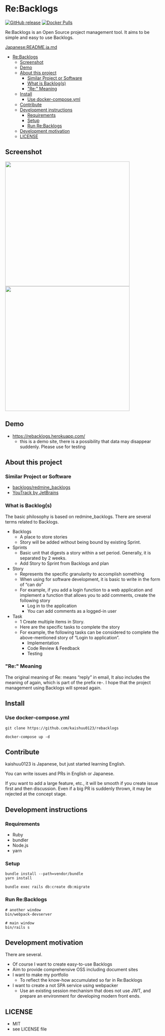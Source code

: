 # Re:Backlogs

[![GitHub release](https://img.shields.io/github/release/kaishuu0123/rebacklogs.svg)][releases]
[![Docker Pulls](https://img.shields.io/docker/pulls/kaishuu0123/rebacklogs.svg)][docker]

[releases]: https://github.com/kaishuu0123/rebacklogs/releases
[docker]: https://hub.docker.com/r/kaishuu0123/rebacklogs/

Re:Backlogs is an Open Source project management tool.
It aims to be simple and easy to use Backlogs.

[Japanese:README.ja.md](https://github.com/kaishuu0123/rebacklogs/blob/master/README.ja.md)

- [Re:Backlogs](#rebacklogs)
  - [Screenshot](#screenshot)
  - [Demo](#demo)
  - [About this project](#about-this-project)
    - [Similar Project or Software](#similar-project-or-software)
    - [What is Backlog(s)](#what-is-backlogs)
    - ["Re:" Meaning](#%22re%22-meaning)
  - [Install](#install)
    - [Use docker-compose.yml](#use-docker-composeyml)
  - [Contribute](#contribute)
  - [Development instructions](#development-instructions)
    - [Requirements](#requirements)
    - [Setup](#setup)
    - [Run Re:Backlogs](#run-rebacklogs)
  - [Development motivation](#development-motivation)
  - [LICENSE](#license)

## Screenshot

<img src="https://raw.githubusercontent.com/kaishuu0123/rebacklogs/master/images_for_README/backlogs.png" width="400"> <img src="https://raw.githubusercontent.com/kaishuu0123/rebacklogs/master/images_for_README/kanban.png" width="400">

## Demo

* https://rebacklogs.herokuapp.com/
  * this is a demo site, there is a possibility that data may disappear suddenly. Please use for testing

## About this project
### Similar Project or Software
* [backlogs/redmine_backlogs](https://github.com/backlogs/redmine_backlogs)
* [YouTrack by JetBrains](https://www.jetbrains.com/youtrack/)

### What is Backlog(s)

The basic philosophy is based on redmine_backlogs.
There are several terms related to Backlogs.

* Backlogs
    * A place to store stories
    * Story will be added without being bound by existing Sprint.
* Sprints
    * Basic unit that digests a story within a set period. Generally, it is separated by 2 weeks.
    * Add Story to Sprint from Backlogs and plan
* Story
    * Represents the specific granularity to accomplish something
    * When using for software development, it is basic to write in the form of “can do”
    * For example, if you add a login function to a web application and implement a function that allows you to add comments, create the following story
        * Log in to the application
        * You can add comments as a logged-in user
* Task
    * 1 Create multiple items in Story.
    * Here are the specific tasks to complete the story
    * For example, the following tasks can be considered to complete the above-mentioned story of “Login to application”.
        * Implementation
        * Code Review & Feedback
        * Testing

### "Re:" Meaning

The original meaning of Re: means “reply” in email,
It also includes the meaning of again, which is part of the prefix re-.
I hope that the project management using Backlogs will spread again.

## Install

### Use docker-compose.yml

```command
git clone https://github.com/kaishuu0123/rebacklogs

docker-compose up -d
```

## Contribute

kaishuu0123 is Japanese, but just started learning English.

You can write issues and PRs in English or Japanese.

If you want to add a large feature, etc., it will be smooth if you create issue first and then discussion.
Even if a big PR is suddenly thrown, it may be rejected at the concept stage.

## Development instructions
### Requirements

* Ruby
* bundler
* Node.js
* yarn

### Setup

```command
bundle install --path=vendor/bundle
yarn install

bundle exec rails db:create db:migrate
```

### Run Re:Backlogs

```
# another window
bin/webpack-devserver

# main window
bin/rails s
```

## Development motivation
There are several.

* Of course I want to create easy-to-use Backlogs
* Aim to provide comprehensive OSS including document sites
* I want to make my portfolio
    * To reflect the know-how accumulated so far in Re:Backlogs
* I want to create a not SPA service using webpacker
    * Use an existing session mechanism that does not use JWT, and prepare an environment for developing modern front ends.

## LICENSE

* MIT
* see LICENSE file
